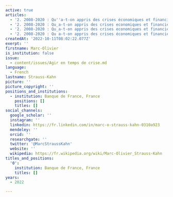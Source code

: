 ```yaml
---
active: true
articles:
  - '2. 2008-2020 : Qu''a-t-on appris des crises économiques et financières ?'
  - '2. 2008-2020 : Qu_a-t-on appris des crises economiques et financieres ?'
  - '2. 2008-2020 : Qu_a-t-on appris des crises economiques et financieres '
  - '2. 2008-2020 : Qu a-t-on appris des crises économiques et financieres '
createdAt: '2022-10-11T08:02:22.077Z'
exerpt: ''
firstname: Marc-Olivier
is_institution: false
issue:
  - content/issues/Agir en temps de crise.md
language:
  - French
lastname: Strauss-Kahn
picture: ''
picture_copyright: ''
positions_and_institutions:
  - institution: Banque de France, France
    positions: []
    titles: []
social_channels:
  google_scholar: ''
  instagram: ''
  linkedin: https://fr.linkedin.com/in/marc-o-strauss-kahn-0310a923
  mendeley: ''
  orcid: ''
  researchgate: ''
  twitter: '@MarcStraussKahn'
  website: ''
  wikipedia: https://fr.wikipedia.org/wiki/Marc-Olivier_Strauss-Kahn
titles_and_positions:
  '0':
    institution: Banque de France, France
    titles: []
years:
  - 2022

---
```

